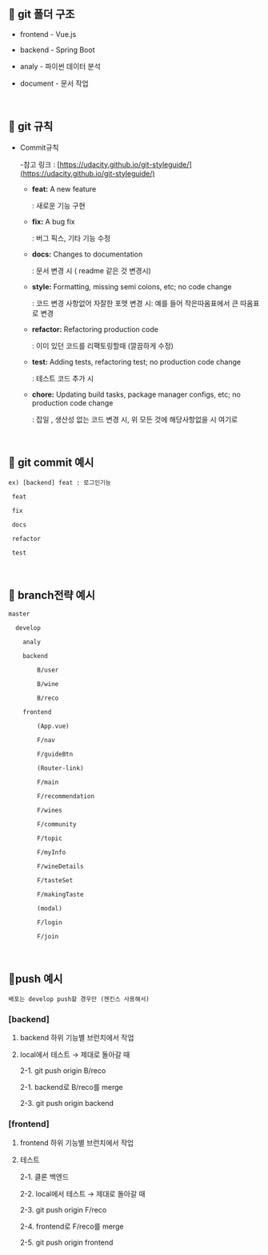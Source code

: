 ## 💎 git 폴더 구조   



- frontend - Vue.js
- backend - Spring Boot
- analy - 파이썬 데이터 분석
- document - 문서 작업   


  <br>
    
    
## 💎  git 규칙



- Commit규칙

    -참고 링크 : [https://udacity.github.io/git-styleguide/](https://udacity.github.io/git-styleguide/)

    - **feat:** A new feature

        : 새로운 기능 구현

    - **fix:** A bug fix

        : 버그 픽스, 기타 기능 수정

    - **docs:** Changes to documentation

        : 문서 변경 시 ( readme 같은 것 변경시)

    - **style:** Formatting, missing semi colons, etc; no code change

        : 코드 변경 사항없어 자잘한 포맷 변경 시: 예를 들어 작은따옴표에서 큰 따옴표로 변경

    - **refactor:** Refactoring production code

        : 이미 있던 코드를 리팩토링할때 (깔끔하게 수정)

    - **test:** Adding tests, refactoring test; no production code change

        : 테스트 코드 추가 시

    - **chore:** Updating build tasks, package manager configs, etc; no production code change

        : 잡일 , 생산성 없는 코드 변경 시, 위 모든 것에 해당사항없을 시 여기로


<br>


## 💎 git commit 예시


   ```
ex) [backend] feat : 로그인기능

    feat

    fix

    docs

    refactor

    test
   ```


<br>


## 🥢 branch전략 예시


```
master

  develop

    analy

    backend

        B/user

        B/wine

        B/reco

    frontend

        (App.vue)

        F/nav

        F/guideBtn

        (Router-link)

        F/main

        F/recommendation

        F/wines

        F/community

        F/topic

        F/myInfo

        F/wineDetails

        F/tasteSet

        F/makingTaste

        (modal)

        F/login

        F/join
```

<br>


## 💎push 예시


```
배포는 develop push할 경우만 (젠킨스 사용해서)
```
### [backend]

1. backend 하위 기능별 브런치에서 작업
2. local에서 테스트 → 제대로 돌아갈 때

    2-1. git push origin B/reco

    2-1. backend로 B/reco를 merge

    2-3. git push origin backend

### [frontend]

1. frontend 하위 기능별 브런치에서 작업
2. 테스트

    2-1. 클론 백엔드

    2-2. local에서 테스트 → 제대로 돌아갈 때

    2-3. git push origin F/reco

    2-4. frontend로 F/reco를 merge

    2-5. git push origin frontend